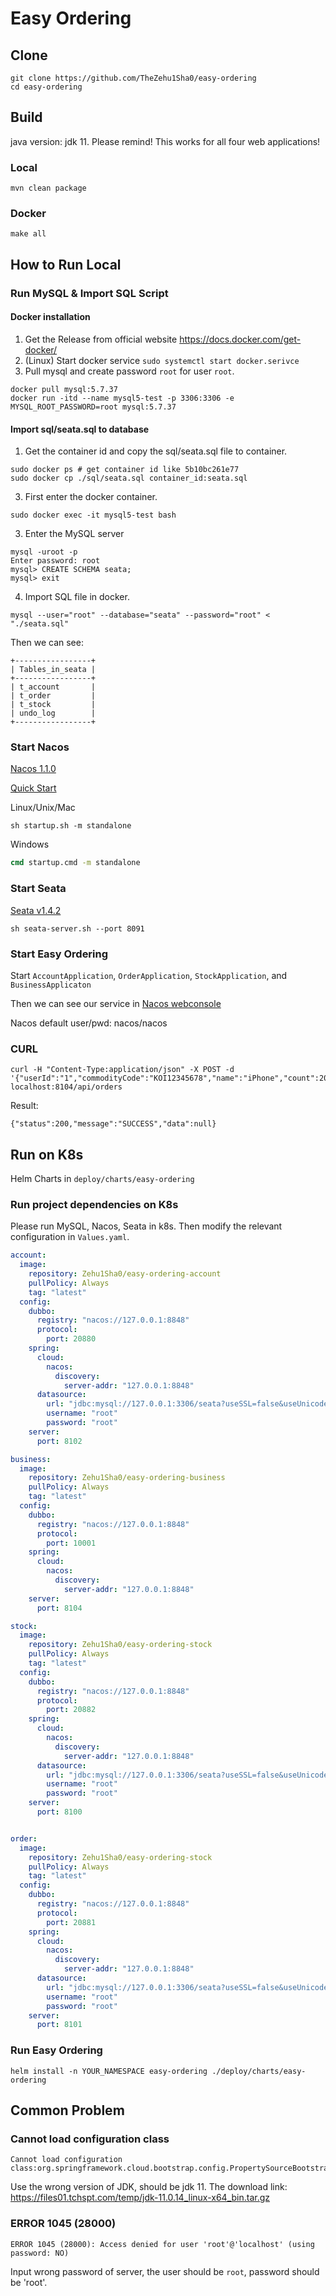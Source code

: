 # Easy Ordering

## Clone

```shell
git clone https://github.com/TheZehu1Sha0/easy-ordering
cd easy-ordering
```

## Build

java version: jdk 11. Please remind! This works for all four web applications!

### Local

```shell
mvn clean package
```

### Docker

```shell
make all
```

## How to Run Local

### Run MySQL & Import SQL Script

#### Docker installation
1. Get the Release from official website https://docs.docker.com/get-docker/ 
2. (Linux) Start docker service `sudo systemctl start docker.serivce`
3. Pull mysql and create password `root` for user `root`.
```shell
docker pull mysql:5.7.37
docker run -itd --name mysql5-test -p 3306:3306 -e MYSQL_ROOT_PASSWORD=root mysql:5.7.37
```
#### Import sql/seata.sql to database
1. Get the container id and copy the sql/seata.sql file to container.
```
sudo docker ps # get container id like 5b10bc261e77
sudo docker cp ./sql/seata.sql container_id:seata.sql
```
3. First enter the docker container.
```
sudo docker exec -it mysql5-test bash
```
3. Enter the MySQL server
```
mysql -uroot -p
Enter password: root
mysql> CREATE SCHEMA seata;
mysql> exit
```
4. Import SQL file in docker.
```
mysql --user="root" --database="seata" --password="root" < "./seata.sql"
```


Then we can see:
```shell
+-----------------+
| Tables_in_seata |
+-----------------+
| t_account       |
| t_order         |
| t_stock         |
| undo_log        |
+-----------------+
```

### Start Nacos

[Nacos 1.1.0](https://github.com/alibaba/nacos/releases/tag/1.1.0)

[Quick Start](https://nacos.io/en-us/docs/quick-start.html)

Linux/Unix/Mac

```shell
sh startup.sh -m standalone
```

Windows

```cmd
cmd startup.cmd -m standalone
```

### Start Seata

[Seata v1.4.2](https://github.com/seata/seata/releases/tag/v1.4.2)

```shell
sh seata-server.sh --port 8091
```

### Start Easy Ordering

Start `AccountApplication`, `OrderApplication`, `StockApplication`, and `BusinessApplicaton`

Then we can see our service in [Nacos webconsole](http://127.0.0.1:8848/nacos/#/serviceManagement)

Nacos default user/pwd: nacos/nacos

### CURL

```shell
curl -H "Content-Type:application/json" -X POST -d '{"userId":"1","commodityCode":"KOI12345678","name":"iPhone","count":20,"amount":"1000"}' localhost:8104/api/orders
```

Result:

```shell
{"status":200,"message":"SUCCESS","data":null}
```

## Run on K8s

Helm Charts in `deploy/charts/easy-ordering`

### Run project dependencies on K8s

Please run MySQL, Nacos, Seata in k8s. Then modify the relevant configuration in `Values.yaml`.

```yaml
account:
  image:
    repository: Zehu1Sha0/easy-ordering-account
    pullPolicy: Always
    tag: "latest"
  config:
    dubbo:
      registry: "nacos://127.0.0.1:8848"
      protocol:
        port: 20880
    spring:
      cloud:
        nacos:
          discovery:
            server-addr: "127.0.0.1:8848"
      datasource:
        url: "jdbc:mysql://127.0.0.1:3306/seata?useSSL=false&useUnicode=true&characterEncoding=utf-8&allowMultiQueries=true"
        username: "root"
        password: "root"
    server:
      port: 8102

business:
  image:
    repository: Zehu1Sha0/easy-ordering-business
    pullPolicy: Always
    tag: "latest"
  config:
    dubbo:
      registry: "nacos://127.0.0.1:8848"
      protocol:
        port: 10001
    spring:
      cloud:
        nacos:
          discovery:
            server-addr: "127.0.0.1:8848"
    server:
      port: 8104

stock:
  image:
    repository: Zehu1Sha0/easy-ordering-stock
    pullPolicy: Always
    tag: "latest"
  config:
    dubbo:
      registry: "nacos://127.0.0.1:8848"
      protocol:
        port: 20882
    spring:
      cloud:
        nacos:
          discovery:
            server-addr: "127.0.0.1:8848"
      datasource:
        url: "jdbc:mysql://127.0.0.1:3306/seata?useSSL=false&useUnicode=true&characterEncoding=utf-8&allowMultiQueries=true"
        username: "root"
        password: "root"
    server:
      port: 8100


order:
  image:
    repository: Zehu1Sha0/easy-ordering-stock
    pullPolicy: Always
    tag: "latest"
  config:
    dubbo:
      registry: "nacos://127.0.0.1:8848"
      protocol:
        port: 20881
    spring:
      cloud:
        nacos:
          discovery:
            server-addr: "127.0.0.1:8848"
      datasource:
        url: "jdbc:mysql://127.0.0.1:3306/seata?useSSL=false&useUnicode=true&characterEncoding=utf-8&allowMultiQueries=true"
        username: "root"
        password: "root"
    server:
      port: 8101
```

### Run Easy Ordering

```shell
helm install -n YOUR_NAMESPACE easy-ordering ./deploy/charts/easy-ordering
```

## Common Problem
### Cannot load configuration class

 ```
Cannot load configuration class:org.springframework.cloud.bootstrap.config.PropertySourceBootstrapConfiguration
 ```

Use the wrong version of JDK, should be jdk 11. 
The download link: https://files01.tchspt.com/temp/jdk-11.0.14_linux-x64_bin.tar.gz

### ERROR 1045 (28000)

```
ERROR 1045 (28000): Access denied for user 'root'@'localhost' (using password: NO)
```

Input wrong password of server, the user should be `root`, password should be 'root'.
